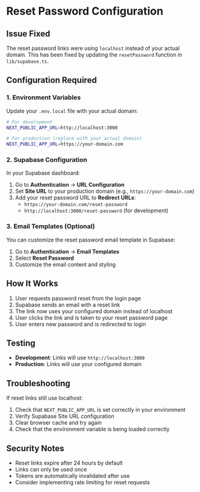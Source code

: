 # Reset Password Configuration

## Issue Fixed

The reset password links were using `localhost` instead of your actual domain. This has been fixed by updating the `resetPassword` function in `lib/supabase.ts`.

## Configuration Required

### 1. Environment Variables

Update your `.env.local` file with your actual domain:

```bash
# For development
NEXT_PUBLIC_APP_URL=http://localhost:3000

# For production (replace with your actual domain)
NEXT_PUBLIC_APP_URL=https://your-domain.com
```

### 2. Supabase Configuration

In your Supabase dashboard:

1. Go to **Authentication** → **URL Configuration**
2. Set **Site URL** to your production domain (e.g., `https://your-domain.com`)
3. Add your reset password URL to **Redirect URLs**:
   - `https://your-domain.com/reset-password`
   - `http://localhost:3000/reset-password` (for development)

### 3. Email Templates (Optional)

You can customize the reset password email template in Supabase:

1. Go to **Authentication** → **Email Templates**
2. Select **Reset Password**
3. Customize the email content and styling

## How It Works

1. User requests password reset from the login page
2. Supabase sends an email with a reset link
3. The link now uses your configured domain instead of localhost
4. User clicks the link and is taken to your reset password page
5. User enters new password and is redirected to login

## Testing

- **Development**: Links will use `http://localhost:3000`
- **Production**: Links will use your configured domain

## Troubleshooting

If reset links still use localhost:

1. Check that `NEXT_PUBLIC_APP_URL` is set correctly in your environment
2. Verify Supabase Site URL configuration
3. Clear browser cache and try again
4. Check that the environment variable is being loaded correctly

## Security Notes

- Reset links expire after 24 hours by default
- Links can only be used once
- Tokens are automatically invalidated after use
- Consider implementing rate limiting for reset requests 